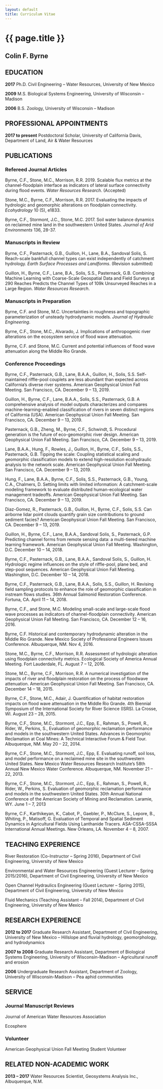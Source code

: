```yaml
---
layout: default
title: Curriculum Vitae
---
```


# {{ page.title }}

## Colin F. Byrne

## EDUCATION

<b>2017</b>	Ph.D. Civil Engineering – Water Resources, University of New Mexico

<b>2009</b>	M.S. Biological Systems Engineering, University of Wisconsin – Madison
	
<b>2006</b>	B.S. Zoology, University of Wisconsin – Madison


## PROFESSIONAL APPOINTMENTS

<b>2017 to present</b> Postdoctoral Scholar, University of California Davis, Department of Land, Air & Water Resources

## PUBLICATIONS

### Refereed Journal Articles

Byrne, C.F., Stone, M.C., Morrison, R.R. 2019. Scalable flux metrics at the channel-floodplain interface as indicators of lateral surface connectivity during flood events. <i>Water Resources Research</i>. (Accepted)

Stone, M.C., Byrne, C.F., Morrison, R.R. 2017. Evaluating the impacts of hydrologic and geomorphic alterations on floodplain connectivity. <i>Ecohydrology</i> 10 (5), e1833.

Byrne, C.F., Stormont, J.C., Stone, M.C. 2017. Soil water balance dynamics on reclaimed mine land in the southwestern United States. <i>Journal of Arid Environments</i> 136, 28-37.

### Manuscripts in Review

Byrne, C.F., Pasternack, G.B., Guillon, H., Lane, B.A., Sandoval Solis, S. Reach-scale bankfull channel types can exist independently of catchment hydrology. <i>Earth Surface Processes and Landforms</i>. (Revision submitted)


Guillon, H., Byrne, C.F., Lane, B.A., Solis, S.S., Pasternack, G.B. Combining Machine Learning with Coarse-Scale Geospatial Data and Field Surveys at 290 Reaches Predicts the Channel Types of 109k Unsurveyed Reaches in a Large Region. <i>Water Resources Research</i>.

### Manuscripts in Preparation

Byrne, C.F. and Stone, M.C. Uncertainties in roughness and topographic parameterization of unsteady hydrodynamic models. <i>Journal of Hydraulic Engineering</i>.

Byrne, C.F., Stone, M.C., Alvarado, J. Implications of anthropogenic river alterations on the ecosystem service of flood wave attenuation.

Byrne, C.F. and Stone, M.C. Current and potential influences of flood wave attenuation along the Middle Rio Grande.

### Conference Proceedings

Byrne, C.F., Pasternack, G.B., Lane, B.A.A., Guillon, H., Solis, S.S. Self-maintained riffle-pool couplets are less abundant than expected across California’s diverse river systems. American Geophysical Union Fall Meeting. San Francisco, CA. December 9 – 13, 2019.

Guillon, H., Byrne, C.F., Lane, B.A.A., Solis, S.S., Pasternack, G.B. A comprehensive analysis of model outputs characterizes and compares machine-learning-enabled classification of rivers in seven distinct regions of California (USA). American Geophysical Union Fall Meeting. San Francisco, CA. December 9 – 13, 2019.

Pasternack, G.B., Zheng, M., Byrne, C.F., Schwindt, S. Procedural generation is the future of eco-geomorphic river design. American Geophysical Union Fall Meeting. San Francisco, CA. December 9 – 13, 2019.

Lane, B.A.A., Hung, F., Rowles, J., Guillon, H., Byrne, C.F., Solis, S.S., Pasternack, G.B. Tipping the scale: Coupling statistical scaling and geomorphic classification models to extend high-resolution ecohydraulic analysis to the network scale. American Geophysical Union Fall Meeting. San Francisco, CA. December 9 – 13, 2019.

Hung, F., Lane, B.A.A., Byrne, C.F., Solis, S.S., Pasternack, G.B., Young, C.A., Chalmers, D. Setting limits with limited information: A catchment-scale modeling framework to evaluate distributed human-ecological water management tradeoffs. American Geophysical Union Fall Meeting. San Francisco, CA. December 9 – 13, 2019.

Diaz-Gomez, R., Pasternack, G.B., Guillon, H., Byrne, C.F., Solis, S.S. Can airborne lidar point clouds quantify grain size contributions to ground sediment facies? American Geophysical Union Fall Meeting. San Francisco, CA. December 9 – 13, 2019.

Guillon, H., Byrne, C.F., Lane, B.A.A., Sandoval Solis, S., Pasternack, G.P. Predicting channel forms from remote sensing data: a multi-tiered machine learning framework. American Geophysical Union Fall Meeting. Washington, D.C. December 10 – 14, 2018.

Byrne, C.F., Pasternack, G.B., Lane, B.A.A., Sandoval Solis, S., Guillon, H. Hydrologic regime influences on the style of riffle-pool, plane bed, and step-pool sequences. American Geophysical Union Fall Meeting. Washington, D.C. December 10 – 14, 2018.

Byrne, C.F., Pasternack, G.B., Lane, B.A.A., Solis, S.S., Guillon, H. Revising field sampling protocols to enhance the role of geomorphic classification in instream flows studies. 36th Annual Salmonid Restoration Conference. Fortuna, CA. April 11 – 14, 2018.

Byrne, C.F., and Stone, M.C. Modeling small-scale and large-scale flood wave processes as indicators of channel-floodplain connectivity. American Geophysical Union Fall Meeting. San Francisco, CA. December 12 – 16, 2016.

Byrne, C.F. Historical and contemporary hydrodynamic alteration in the Middle Rio Grande. New Mexico Society of Professional Engineers Issues Conference. Albuquerque, NM. Nov 4, 2016.

Stone, M.C., Byrne, C.F., Morrison, R.R. Assessment of hydrologic alteration using floodplain connectivity metrics. Ecological Society of America Annual Meeting. Fort Lauderdale, FL. August 7 – 12, 2016.

Stone, M.C., Byrne, C.F., Morrison, R.R. A numerical investigation of the impacts of river and floodplain restoration on the process of floodwave attenuation. American Geophysical Union Fall Meeting. San Francisco, CA. December 14 – 18, 2015.

Byrne, C.F., Stone, M.C., Adair, J. Quantification of habitat restoration impacts on flood wave attenuation in the Middle Rio Grande. 4th Biennial Symposium of the International Society for River Science (ISRS). La Crosse, WI. August 23 – 28, 2015.

Byrne, C.F., Stone, M.C., Stormont, J.C., Epp, E., Rahman, S., Powell, R., Rider, W., Perkins, S., Evaluation of geomorphic reclamation performance and models in the southwestern United States. Advances in Geomorphic Reclamation at Coal Mines: A Technical Interactive Forum & Field Tour. Albuquerque, NM. May 20 – 22, 2014.

Byrne, C.F., Stone, M.C., Stormont, J.C., Epp, E. Evaluating runoff, soil loss, and model performance on a reclaimed mine site in the southwestern United States. New Mexico Water Resources Research Institute’s 58th Annual New Mexico Water Conference. Albuquerque, NM. November 21 – 22, 2013.

Byrne, C.F., Stone, M.C., Stormont, J.C., Epp, E., Rahman, S., Powell, R., Rider, W., Perkins, S. Evaluation of geomorphic reclamation performance and models in the southwestern United States. 30th Annual National Conference of the American Society of Mining and Reclamation. Laramie, WY. June 1 – 7, 2013

Byrne, C.F., Karthikeyan, K., Cabot, P., Gaebler, P., McClure, S., Lepore, B., Whiting, P., Matisoff, G. Evaluation of Temporal and Spatial Sediment Dynamics in Agricultural Fields Using Lanthanide Tracers. ASA-CSSA-SSSA International Annual Meetings. New Orleans, LA. November 4 – 8, 2007.

## TEACHING EXPERIENCE

River Restoration (Co-Instructor – Spring 2016), Department of Civil Engineering, University of New Mexico

Environmental and Water Resources Engineering (Guest Lecturer – Spring 2015/2016), Department of Civil Engineering, University of New Mexico

Open Channel Hydraulics Engineering (Guest Lecturer – Spring 2015), Department of Civil Engineering, University of New Mexico

Fluid Mechanics (Teaching Assistant – Fall 2014), Department of Civil Engineering, University of New Mexico

## RESEARCH EXPERIENCE

<b>2012 to 2017</b>	Graduate Research Assistant, Department of Civil Engineering, University of New Mexico – Hillslope and fluvial hydrology, geomorphology, and hydrodynamics

<b>2007 to 2008</b>	Graduate Research Assistant, Department of Biological Systems Engineering, University of Wisconsin-Madison – Agricultural runoff and erosion

<b>2006</b>	Undergraduate Research Assistant, Department of Zoology, University of Wisconsin-Madison – Pea aphid communities

## SERVICE

### Journal Manuscript Reviews

Journal of American Water Resources Association

Ecosphere

### Volunteer

American Geophysical Union Fall Meeting Student Volunteer

## RELATED NON-ACADEMIC WORK

<b>2013 – 2017</b>	Water Resources Scientist, Geosystems Analysis Inc., Albuquerque, N.M.
